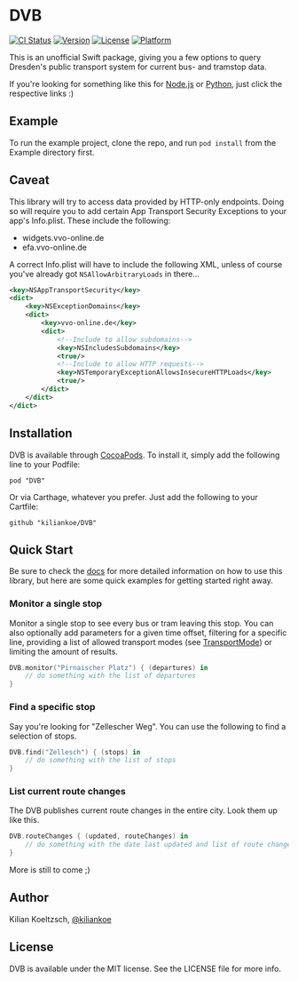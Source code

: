 # DVB

[![CI Status](http://img.shields.io/travis/kiliankoe/DVB.svg?style=flat)](https://travis-ci.org/kiliankoe/DVB)
[![Version](https://img.shields.io/cocoapods/v/DVB.svg?style=flat)](http://cocoapods.org/pods/DVB)
[![License](https://img.shields.io/cocoapods/l/DVB.svg?style=flat)](http://cocoapods.org/pods/DVB)
[![Platform](https://img.shields.io/cocoapods/p/DVB.svg?style=flat)](http://cocoapods.org/pods/DVB)

This is an unofficial Swift package, giving you a few options to query Dresden's public transport system for current bus- and tramstop data.

If you're looking for something like this for [Node.js](https://github.com/kiliankoe/dvbjs) or [Python](https://github.com/kiliankoe/dvbpy), just click 
the respective links :)

## Example

To run the example project, clone the repo, and run `pod install` from the Example directory first.

## Caveat

This library will try to access data provided by HTTP-only endpoints. Doing so will require you to add certain App Transport Security Exceptions
to your app's Info.plist.
These include the following:

 - widgets.vvo-online.de
 - efa.vvo-online.de

A correct Info.plist will have to include the following XML, unless of course you've already got `NSAllowArbitraryLoads` in there...

```xml
<key>NSAppTransportSecurity</key>
<dict>
    <key>NSExceptionDomains</key>
    <dict>
        <key>vvo-online.de</key>
        <dict>
            <!--Include to allow subdomains-->
            <key>NSIncludesSubdomains</key>
            <true/>
            <!--Include to allow HTTP requests-->
            <key>NSTemporaryExceptionAllowsInsecureHTTPLoads</key>
            <true/>
        </dict>
    </dict>
</dict>
```

## Installation

DVB is available through [CocoaPods](http://cocoapods.org). To install
it, simply add the following line to your Podfile:

```
pod "DVB"
```

Or via Carthage, whatever you prefer. Just add the following to your Cartfile:

```
github "kiliankoe/DVB"
```

## Quick Start

Be sure to check the [docs](http://cocoadocs.org/docsets/DVB) for more detailed information on how to use this library, but here are some quick 
examples for getting started right away.

### Monitor a single stop

Monitor a single stop to see every bus or tram leaving this stop. You can also optionally add parameters for a given time offset, filtering for a
specific line, providing a list of allowed transport modes (see [TransportMode](https://github.com/kiliankoe/DVB/blob/master/DVB/Classes/DataTypes/TransportMode.swift)) or limiting the amount of results.

```swift
DVB.monitor("Pirnaischer Platz") { (departures) in
    // do something with the list of departures
}
```

### Find a specific stop

Say you're looking for "Zellescher Weg". You can use the following to find a selection of stops.

```swift
DVB.find("Zellesch") { (stops) in
    // do something with the list of stops
}
```

### List current route changes

The DVB publishes current route changes in the entire city. Look them up like this.

```swift
DVB.routeChanges { (updated, routeChanges) in
    // do something with the date last updated and list of route changes
}
```

More is still to come ;)

## Author

Kilian Koeltzsch, [@kiliankoe](https://github.com/kiliankoe)

## License

DVB is available under the MIT license. See the LICENSE file for more info.
